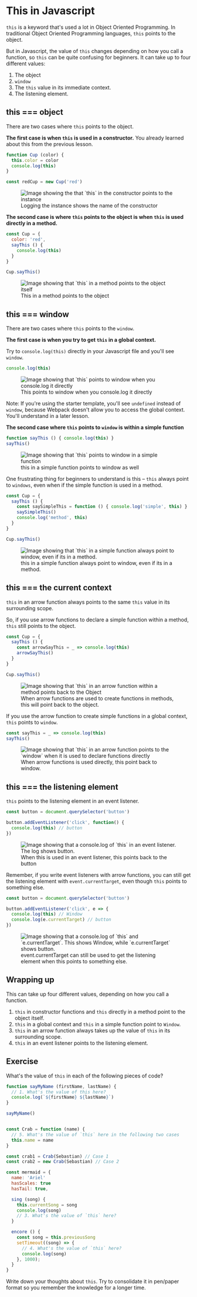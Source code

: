 # This in Javascript

`this` is a keyword that's used a lot in Object Oriented Programming. In traditional Object Oriented Programming languages, `this` points to the object.

But in Javascript, the value of `this` changes depending on how you call a function, so `this` can be quite confusing for beginners. It can take up to four different values:

1. The object
2. `window`
3. The `this` value in its immediate context.
4. The listening element.

## this === object

There are two cases where `this` points to the object.

**The first case is when `this` is used in a constructor.** You already learned about this from the previous lesson.

```js
function Cup (color) {
  this.color = color
  console.log(this)
}

const redCup = new Cup('red')
```

<figure>
  <img src="../../images/oop/this/this-in-constructor.png" alt="Image showing the that `this` in the constructor points to the instance">
  <figcaption>Logging the instance shows the name of the constructor</figcaption>
</figure>

**The second case is where `this` points to the object is when `this` is used directly in a method.**


```js
const Cup = {
  color: 'red',
  sayThis () {
    console.log(this)
  }
}

Cup.sayThis()
```

<figure>
  <img src="../../images/oop/this/this-in-method.png" alt="Image showing that `this` in a method points to the object itself">
  <figcaption aria-hidden="true">This in a method points to the object</figcaption>
</figure>

## this === window

There are two cases where `this` points to the `window`.

**The first case is when you try to get `this` in a global context.**

Try to `console.log(this)` directly in your Javascript file and you'll see `window`.

```js
console.log(this)
```

<figure>
  <img src="../../images/oop/this/this-in-global.png" alt="Image showing that `this` points to window when you console.log it directly">
  <figcaption aria-hidden="true">This points to window when you console.log it directly</figcaption>
</figure>

Note: If you're using the starter template, you'll see `undefined` instead of `window`, because Webpack doesn't allow you to access the global context. You'll understand in a later lesson.

**The second case where `this` points to `window` is within a simple function**

```js
function sayThis () { console.log(this) }
sayThis()
```

<figure>
  <img src="../../images/oop/this/this-in-simple.png" alt="Image showing that `this` points to window in a simple function">
  <figcaption>this in a simple function points to window as well</figcaption>
</figure>

One frustrating thing for beginners to understand is this – `this` always point to `windows`, even when if the simple function is used in a method.

```js
const Cup = {
  sayThis () {
    const saySimpleThis = function () { console.log('simple', this) }
    saySimpleThis()
    console.log('method', this)
  }
}

Cup.sayThis()
```

<figure>
  <img src="../../images/oop/this/this-in-simple-method.png" alt="Image showing that `this` in a simple function always point to window, even if its in a method.">
  <figcaption aria-hidden="true">this in a simple function always point to window, even if its in a method.</figcaption>
</figure>

## this === the current context

`this` in an arrow function always points to the same `this` value in its surrounding scope.

So, if you use arrow functions to declare a simple function within a method, `this` still points to the object.

```js
const Cup = {
  sayThis () {
    const arrowSayThis = _ => console.log(this)
    arrowSayThis()
  }
}

Cup.sayThis()
```

<figure>
  <img src="../../images/oop/this/this-in-arrow1.png" alt="Image showing that `this` in an arrow function within a method points back to the Object">
  <figcaption>When arrow functions are used to create functions in methods, this will point back to the object. </figcaption>
</figure>

If you use the arrow function to create simple functions in a global context, `this` points to `window`.

```js
const sayThis = _ => console.log(this)
sayThis()
```

<figure>
  <img src="../../images/oop/this/this-in-arrow2.png" alt="Image showing that `this` in an arrow function points to the `window` when it is used to declare functions directly">
  <figcaption>When arrow functions is used directly, this point back to window. </figcaption>
</figure>

## this === the listening element

`this` points to the listening element in an event listener.

```js
const button = document.querySelector('button')

button.addEventListener('click', function() {
  console.log(this) // button
})
```

<figure>
  <img src="../../images/oop/this/this-in-event-listener1.png" alt="Image showing that a console.log of `this` in an event listener. The log shows button.">
  <figcaption>When this is used in an event listener, this points back to the button</figcaption>
</figure>

Remember, if you write event listeners with arrow functions, you can still get the listening element with `event.currentTarget`, even though `this` points to something else.

```js
const button = document.querySelector('button')

button.addEventListener('click', e => {
  console.log(this) // Window
  console.log(e.currentTarget) // button
})
```

<figure>
  <img src="../../images/oop/this/this-in-event-listener2.png" alt="Image showing that a console.log of `this` and `e.currentTarget`. This shows Window, while `e.currentTarget` shows button.">
  <figcaption>event.currentTarget can still be used to get the listening element when this points to something else. </figcaption>
</figure>

## Wrapping up

This can take up four different values, depending on how you call a function.

1. `this` in constructor functions and `this` directly in a method point to the object itself.
2. `this` in a global context and `this` in a simple function point to `Window`.
3. `this` in an arrow function always takes up the value of `this` in its surrounding scope.
4. `this` in an event listener points to the listening element.

## Exercise

What's the value of `this` in each of the following pieces of code?

```js
function sayMyName (firstName, lastName) {
  // 1. What's the value of this here?
  console.log(`${firstName} ${lastName}`)
}

sayMyName()


const Crab = function (name) {
  // 5. What's the value of `this` here in the following two cases
  this.name = name
}

const crab1 = Crab(Sebastian) // Case 1
const crab2 = new Crab(Sebastian) // Case 2

const mermaid = {
  name: 'Ariel'
  hasScales: true
  hasTail: true,

  sing (song) {
    this.currentSong = song
    console.log(song)
    // 3. What's the value of `this` here?
  }

  encore () {
    const song = this.previousSong
    setTimeout((song) => {
      // 4. What's the value of `this` here?
      console.log(song)
    }, 1000);
  }
}

```

Write down your thoughts about `this`. Try to consolidate it in pen/paper format so you remember the knowledge for a longer time.